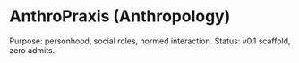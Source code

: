 # AnthroPraxis (Anthropology)
Purpose: personhood, social roles, normed interaction.
Status: v0.1 scaffold, zero admits.
